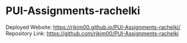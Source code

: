 # PUI-Assignments-rachelki
Deployed Website: https://rjkim00.github.io/PUI-Assignments-rachelki/
Repository Link: https://github.com/rjkim00/PUI-Assignments-rachelki
